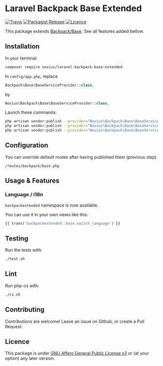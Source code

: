 # Laravel Backpack Base Extended
[![Travis](https://img.shields.io/travis/novius/laravel-backpack-base-extended.svg?maxAge=1800&style=flat-square)](https://travis-ci.org/novius/laravel-backpack-base-extended)
[![Packagist Release](https://img.shields.io/packagist/v/novius/laravel-backpack-base-extended.svg?maxAge=1800&style=flat-square)](https://packagist.org/packages/novius/laravel-backpack-base-extended)
[![Licence](https://img.shields.io/packagist/l/novius/laravel-backpack-base-extended.svg?maxAge=1800&style=flat-square)](https://github.com/novius/laravel-backpack-base-extended#licence)

This package extends [Backpack/Base](https://github.com/Laravel-Backpack/Base). See all features added bellow.


## Installation

In your terminal:

```sh
composer require novius/laravel-backpack-base-extended
```

In `config/app.php`, replace

```php
Backpack\Base\BaseServiceProvider::class,
```

by

```php
Novius\Backpack\Base\BaseServiceProvider::class,
```

Launch these commands:

```sh
php artisan vendor:publish --provider="Novius\Backpack\Base\BaseServiceProvider" --tag="lang"
php artisan vendor:publish --provider="Novius\Backpack\Base\BaseServiceProvider" --tag="views" --force
php artisan vendor:publish --provider="Novius\Backpack\Base\BaseServiceProvider" --tag="routes"
```


## Configuration

You can override default routes after having published them (previous step) 

```
/routes/backpack/base.php
```


## Usage & Features

### Language / i18n

`backpackextended` namespace is now available.

You can use it in your own views like this:

```php
{{ trans('backpackextended::base.switch_language') }}
```


## Testing

Run the tests with:

```sh
./test.sh
```


## Lint

Run php-cs with:

```sh
./cs.sh
```

## Contributing

Contributions are welcome!
Leave an issue on Github, or create a Pull Request.

## Licence

This package is under [GNU Affero General Public License v3](http://www.gnu.org/licenses/agpl-3.0.html) or (at your option) any later version.
